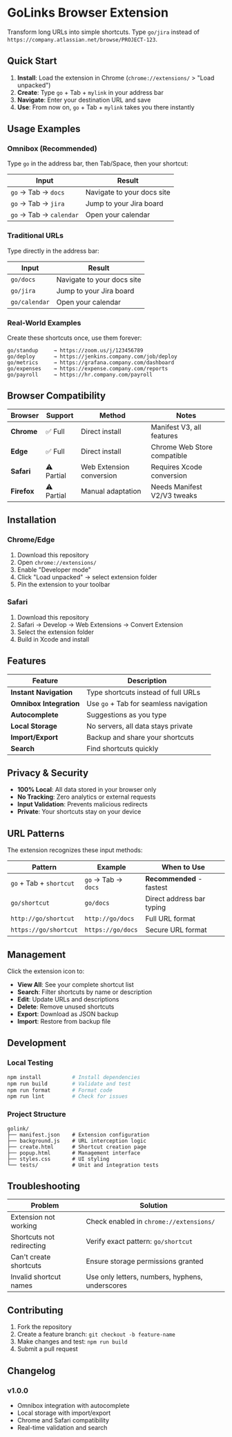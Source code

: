 # GoLinks Browser Extension

Transform long URLs into simple shortcuts. Type `go/jira` instead of `https://company.atlassian.net/browse/PROJECT-123`.

## Quick Start

1. **Install**: Load the extension in Chrome (`chrome://extensions/` > "Load unpacked")
2. **Create**: Type `go` + Tab + `mylink` in your address bar
3. **Navigate**: Enter your destination URL and save
4. **Use**: From now on, `go` + Tab + `mylink` takes you there instantly

## Usage Examples

### Omnibox (Recommended)
Type `go` in the address bar, then Tab/Space, then your shortcut:

| Input | Result |
|-------|--------|
| `go` → Tab → `docs` | Navigate to your docs site |
| `go` → Tab → `jira` | Jump to your Jira board |
| `go` → Tab → `calendar` | Open your calendar |

### Traditional URLs
Type directly in the address bar:

| Input | Result |
|-------|--------|
| `go/docs` | Navigate to your docs site |
| `go/jira` | Jump to your Jira board |
| `go/calendar` | Open your calendar |

### Real-World Examples

Create these shortcuts once, use them forever:

```
go/standup     → https://zoom.us/j/123456789
go/deploy      → https://jenkins.company.com/job/deploy
go/metrics     → https://grafana.company.com/dashboard
go/expenses    → https://expense.company.com/reports
go/payroll     → https://hr.company.com/payroll
```

## Browser Compatibility

| Browser | Support | Method | Notes |
|---------|---------|--------|-------|
| **Chrome** | ✅ Full | Direct install | Manifest V3, all features |
| **Edge** | ✅ Full | Direct install | Chrome Web Store compatible |
| **Safari** | ⚠️ Partial | Web Extension conversion | Requires Xcode conversion |
| **Firefox** | ⚠️ Partial | Manual adaptation | Needs Manifest V2/V3 tweaks |

## Installation

### Chrome/Edge
1. Download this repository
2. Open `chrome://extensions/`
3. Enable "Developer mode"
4. Click "Load unpacked" → select extension folder
5. Pin the extension to your toolbar

### Safari
1. Download this repository
2. Safari → Develop → Web Extensions → Convert Extension
3. Select the extension folder
4. Build in Xcode and install

## Features

| Feature | Description |
|---------|-------------|
| **Instant Navigation** | Type shortcuts instead of full URLs |
| **Omnibox Integration** | Use `go` + Tab for seamless navigation |
| **Autocomplete** | Suggestions as you type |
| **Local Storage** | No servers, all data stays private |
| **Import/Export** | Backup and share your shortcuts |
| **Search** | Find shortcuts quickly |

## Privacy & Security

- **100% Local**: All data stored in your browser only
- **No Tracking**: Zero analytics or external requests  
- **Input Validation**: Prevents malicious redirects
- **Private**: Your shortcuts stay on your device

## URL Patterns

The extension recognizes these input methods:

| Pattern | Example | When to Use |
|---------|---------|-------------|
| `go` + Tab + `shortcut` | `go` → Tab → `docs` | **Recommended** - fastest |
| `go/shortcut` | `go/docs` | Direct address bar typing |
| `http://go/shortcut` | `http://go/docs` | Full URL format |
| `https://go/shortcut` | `https://go/docs` | Secure URL format |

## Management

Click the extension icon to:

- **View All**: See your complete shortcut list
- **Search**: Filter shortcuts by name or description  
- **Edit**: Update URLs and descriptions
- **Delete**: Remove unused shortcuts
- **Export**: Download as JSON backup
- **Import**: Restore from backup file

## Development

### Local Testing
```bash
npm install          # Install dependencies
npm run build        # Validate and test
npm run format       # Format code
npm run lint         # Check for issues
```

### Project Structure
```
golink/
├── manifest.json    # Extension configuration
├── background.js    # URL interception logic
├── create.html      # Shortcut creation page
├── popup.html       # Management interface
├── styles.css       # UI styling
└── tests/           # Unit and integration tests
```

## Troubleshooting

| Problem | Solution |
|---------|----------|
| Extension not working | Check enabled in `chrome://extensions/` |
| Shortcuts not redirecting | Verify exact pattern: `go/shortcut` |
| Can't create shortcuts | Ensure storage permissions granted |
| Invalid shortcut names | Use only letters, numbers, hyphens, underscores |

## Contributing

1. Fork the repository
2. Create a feature branch: `git checkout -b feature-name`
3. Make changes and test: `npm run build`
4. Submit a pull request

## Changelog

### v1.0.0
- Omnibox integration with autocomplete
- Local storage with import/export
- Chrome and Safari compatibility
- Real-time validation and search